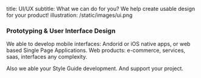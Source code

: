 title: UI/UX
subtitle: What we can do for you? We help create usable design for your product!
illustration: /static/images/ui.png

### Prototyping & User Interface Design

We able to develop mobile interfaces: Andorid or iOS native apps, or web based Single Page Applications. Web products: e-commerce, services, saas,  interfaces any complexity. 

Also we able your Style Guide development. And support your project.
